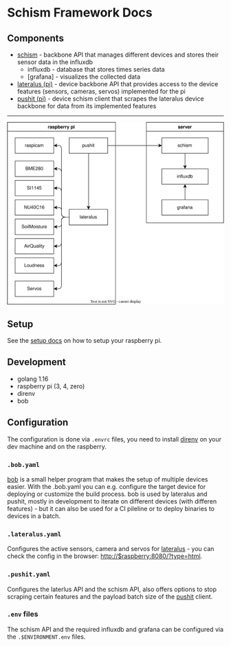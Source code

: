 # Schism Framework Docs

## Components

- [schism](./schism/readme.md) - backbone API that manages different devices and stores their sensor data in the influxdb
  - influxdb - database that stores times series data
  - [grafana] - visualizes the collected data
- [lateralus (pi)](./lateralus/readme.md) - device backbone API that provides access to the device features (sensors, cameras, servos) implemented for the pi
- [pushit (pi)](./pushit/readme.md) - device schism client that scrapes the lateralus device backbone for data from its implemented features

---

![Systems Diagram](./systems.drawio.svg)

## Setup

See the [setup docs](./setup/readme.md) on how to setup your raspberry pi.

## Development

- golang 1.16
- raspberry pi (3, 4, zero)
- direnv
- bob

## Configuration

The configuration is done via `.envrc` files, you need to install [direnv](https://direnv.net) on your dev machine and on the raspberry.

### `.bob.yaml`

[bob](https://gitlab.void-ptr.org/go/bob) is a small helper program that makes the setup of multiple devices easier. With the .bob.yaml you can e.g. configure the target device for deploying or customize the build process. bob is used by lateralus and pushit, mostly in development to iterate on different devices (with differen features) - but it can also be used for a CI pileline or to deploy binaries to devices in a batch.

### `.lateralus.yaml`

Configures the active sensors, camera and servos for [lateralus](https://gitlab.void-ptr.org/go/lateralus) - you can check the config in the browser: <http://$raspberry:8080/?type=html>.

### `.pushit.yaml`

Configures the laterlus API and the schism API, also offers options to stop scraping certain features and the payload batch size of the [pushit](https://gitlab.void-ptr.org/go/pushit) client.

### `.env` files

The schism API and the required influxdb and grafana can be configured via the `.$ENVIRONMENT.env` files.
